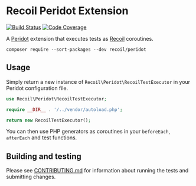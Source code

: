 # Recoil Peridot Extension

[![Build Status](http://img.shields.io/travis/recoilphp/peridot/master.svg?style=flat-square)](https://travis-ci.org/recoilphp/peridot)
[![Code Coverage](https://img.shields.io/codecov/c/github/recoilphp/peridot/master.svg?style=flat-square)](https://codecov.io/github/recoilphp/peridot)

A [Peridot](https://github.com/peridot-php/peridot) extension that executes tests
as [Recoil](https://github.com/recoilphp/recoil) coroutines.

    composer require --sort-packages --dev recoil/peridot

## Usage

Simply return a new instance of `Recoil\Peridot\RecoilTestExecutor` in your Peridot
configuration file.

```php
use Recoil\Peridot\RecoilTestExecutor;

require __DIR__ . '/../vendor/autoload.php';

return new RecoilTestExecutor();
```

You can then use PHP generators as coroutines in your `beforeEach`, `afterEach`
and test functions.

## Building and testing

Please see [CONTRIBUTING.md](.github/CONTRIBUTING.md) for information about
running the tests and submitting changes.
